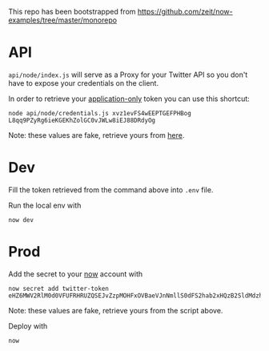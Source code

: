 This repo has been bootstrapped from
https://github.com/zeit/now-examples/tree/master/monorepo

# API

`api/node/index.js` will serve as a Proxy for your Twitter API so you don't have to expose your credentials on the client.

In order to retrieve your [application-only](https://developer.twitter.com/en/docs/basics/authentication/overview/application-only) token you can use this shortcut:
```
node api/node/credentials.js xvz1evFS4wEEPTGEFPHBog L8qq9PZyRg6ieKGEKhZolGC0vJWLw8iEJ88DRdyOg
```
Note: these values are fake, retrieve yours from [here](https://developer.twitter.com/en/apps).

# Dev

Fill the token retrieved from the command above into `.env` file.

Run the local env with
```
now dev
```

# Prod 

Add the secret to your [now](https://zeit.co/now) account with
```
now secret add twitter-token eHZ6MWV2RlM0d0VFUFRHRUZQSEJvZzpMOHFxOVBaeVJnNmllS0dFS2hab2xHQzB2SldMdzhpRUo4OERSZHlPZw==
```
Note: these values are fake, retrieve yours from the script above.

Deploy with
```
now
```